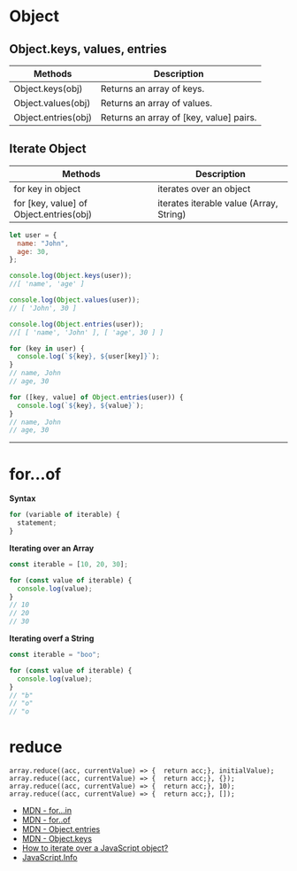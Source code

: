 # Object

## Object.keys, values, entries

| Methods             | Description                             |
| ------------------- | --------------------------------------- |
| Object.keys(obj)    | Returns an array of keys.               |
| Object.values(obj)  | Returns an array of values.             |
| Object.entries(obj) | Returns an array of [key, value] pairs. |

## Iterate Object

| Methods                                 | Description                             |
| --------------------------------------- | --------------------------------------- |
| for key in object                       | iterates over an object                 |
| for [key, value] of Object.entries(obj) | iterates iterable value (Array, String) |

```js
let user = {
  name: "John",
  age: 30,
};

console.log(Object.keys(user));
//[ 'name', 'age' ]

console.log(Object.values(user));
// [ 'John', 30 ]

console.log(Object.entries(user));
//[ [ 'name', 'John' ], [ 'age', 30 ] ]

for (key in user) {
  console.log(`${key}, ${user[key]}`);
}
// name, John
// age, 30

for ([key, value] of Object.entries(user)) {
  console.log(`${key}, ${value}`);
}
// name, John
// age, 30
```

<hr />

# for...of

**Syntax**

```js
for (variable of iterable) {
  statement;
}
```

**Iterating over an Array**

```js
const iterable = [10, 20, 30];

for (const value of iterable) {
  console.log(value);
}
// 10
// 20
// 30
```

**Iterating overf a String**

```js
const iterable = "boo";

for (const value of iterable) {
  console.log(value);
}
// "b"
// "o"
// "o
```

# reduce

```text
array.reduce((acc, currentValue) => {  return acc;}, initialValue);
array.reduce((acc, currentValue) => {  return acc;}, {});
array.reduce((acc, currentValue) => {  return acc;}, 10);
array.reduce((acc, currentValue) => {  return acc;}, []);
```

- [MDN - for...in](https://developer.mozilla.org/en-US/docs/Web/JavaScript/Reference/Statements/for...in)
- [MDN - for..of](https://developer.mozilla.org/en-US/docs/Web/JavaScript/Reference/Statements/for...of)
- [MDN - Object.entries](https://developer.mozilla.org/en-US/docs/Web/JavaScript/Reference/Global_Objects/Object/entries)
- [MDN - Object.keys](https://developer.mozilla.org/en-US/docs/Web/JavaScript/Reference/Global_Objects/Object/keys)
- [How to iterate over a JavaScript object?](https://stackoverflow.com/questions/14379274/how-to-iterate-over-a-javascript-object)
- [JavaScript.Info](https://javascript.info/keys-values-entries)
